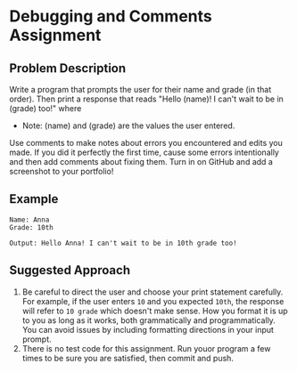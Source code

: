# Debugging and Comments Assignment

## Problem Description
Write a program that prompts the user for their name and grade (in that order).
Then print a response that reads "Hello (name)! I can't wait to be in (grade) too!" where 
* Note: (name) and (grade) are the values the user entered.

Use comments to make notes about errors you encountered and edits you made.
If you did it perfectly the first time, cause some errors intentionally and then add comments about fixing them.
Turn in on GitHub and add a screenshot to your portfolio!

## Example
```
Name: Anna
Grade: 10th

Output: Hello Anna! I can't wait to be in 10th grade too!
```

## Suggested Approach
1. Be careful to direct the user and choose your print statement carefully. For example, if the user enters `10` and you expected `10th`, the response will refer to `10 grade` which doesn't make sense. How you format it is up to you as long as it works, both grammatically and programmatically. You can avoid issues by including formatting directions in your input prompt. 
2. There is no test code for this assignment. Run youor program a few times to be sure you are satisfied, then commit and push.

